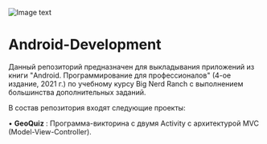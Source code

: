 ![Image text](https://img.shields.io/badge/Entry%20level-beginner-brightgreen)

# Android-Development
Данный репозиторий предназначен для выкладывания приложений из книги "Android. Программирование для профессионалов" (4-ое издание, 2021 г.) по учебному курсу Big Nerd Ranch с выполнением большинства дополнительных заданий.
  
  
  
В состав репозитория входят следующие проекты:

• **GeoQuiz** : Программа-викторина с двумя Activity с архитектурой MVC (Model-View-Controller).

